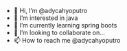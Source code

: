 - 👋 Hi, I’m @adycahyoputro
- 👀 I’m interested in java
- 🌱 I’m currently learning spring boots
- 💞️ I’m looking to collaborate on...
- 📫 How to reach me @adycahyoputro

<!---
adycahyoputro/adycahyoputro is a ✨ special ✨ repository because its `README.md` (this file) appears on your GitHub profile.
You can click the Preview link to take a look at your changes.
--->
